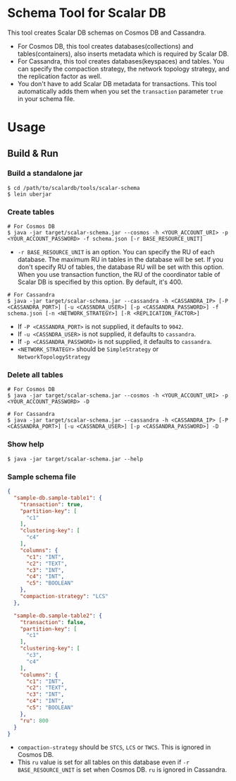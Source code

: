 # Schema Tool for Scalar DB
This tool creates Scalar DB schemas on Cosmos DB and Cassandra.
  - For Cosmos DB, this tool creates databases(collections) and tables(containers), also inserts metadata which is required by Scalar DB.
  - For Cassandra, this tool creates databases(keyspaces) and tables. You can specify the compaction strategy, the network topology strategy, and the replication factor as well.
  - You don't have to add Scalar DB metadata for transactions. This tool automatically adds them when you set the `transaction` parameter `true` in your schema file.

# Usage

## Build & Run
### Build a standalone jar
```console
$ cd /path/to/scalardb/tools/scalar-schema
$ lein uberjar
```

### Create tables
```console
# For Cosmos DB
$ java -jar target/scalar-schema.jar --cosmos -h <YOUR_ACCOUNT_URI> -p <YOUR_ACCOUNT_PASSWORD> -f schema.json [-r BASE_RESOURCE_UNIT]
```
  - `-r BASE_RESOURCE_UNIT` is an option. You can specify the RU of each database. The maximum RU in tables in the database will be set. If you don't specify RU of tables, the database RU will be set with this option. When you use transaction function, the RU of the coordinator table of Scalar DB is specified by this option. By default, it's 400.

```console
# For Cassandra
$ java -jar target/scalar-schema.jar --cassandra -h <CASSANDRA_IP> [-P <CASSANDRA_PORT>] [-u <CASSNDRA_USER>] [-p <CASSANDRA_PASSWORD>] -f schema.json [-n <NETWORK_STRATEGY>] [-R <REPLICATION_FACTOR>]
```

  - If `-P <CASSANDRA_PORT>` is not supplied, it defaults to `9042`.
  - If `-u <CASSNDRA_USER>` is not supplied, it defaults to `cassandra`.
  - If `-p <CASSANDRA_PASSWORD>` is not supplied, it defaults to `cassandra`.
  - `<NETWORK_STRATEGY>` should be `SimpleStrategy` or `NetworkTopologyStrategy`

### Delete all tables
```console
# For Cosmos DB
$ java -jar target/scalar-schema.jar --cosmos -h <YOUR_ACCOUNT_URI> -p <YOUR_ACCOUNT_PASSWORD> -D
```

```console
# For Cassandra
$ java -jar target/scalar-schema.jar --cassandra -h <CASSANDRA_IP> [-P <CASSANDRA_PORT>] [-u <CASSNDRA_USER>] [-p <CASSANDRA_PASSWORD>] -D
```

### Show help
```console
$ java -jar target/scalar-schema.jar --help
```

### Sample schema file
```json
{
  "sample-db.sample-table1": {
    "transaction": true,
    "partition-key": [
      "c1"
    ],
    "clustering-key": [
      "c4"
    ],
    "columns": {
      "c1": "INT",
      "c2": "TEXT",
      "c3": "INT",
      "c4": "INT",
      "c5": "BOOLEAN"
    },
    "compaction-strategy": "LCS"
  },

  "sample-db.sample-table2": {
    "transaction": false,
    "partition-key": [
      "c1"
    ],
    "clustering-key": [
      "c3",
      "c4"
    ],
    "columns": {
      "c1": "INT",
      "c2": "TEXT",
      "c3": "INT",
      "c4": "INT",
      "c5": "BOOLEAN"
    },
    "ru": 800
  }
}
```
- `compaction-strategy` should be `STCS`, `LCS` or `TWCS`. This is ignored in Cosmos DB.
- This `ru` value is set for all tables on this database even if `-r BASE_RESOURCE_UNIT` is set when Cosmos DB. `ru` is ignored in Cassandra.
